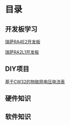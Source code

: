 # 目录

## 开发板学习
[瑞萨RA4E2开发板](</RA4E2-Develop-Board/>)

[瑞萨RA2L1开发板](</RA2L1-Develop-Board/>)


## DIY项目
[基于CW32的物联网电压电流表](/CW32-volt-ammeter/)

## 硬件知识


## 软件知识